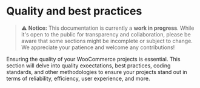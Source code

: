 # Quality and best practices

> ⚠️ **Notice:** This documentation is currently a **work in progress**. While it's open to the public for transparency and collaboration, please be aware that some sections might be incomplete or subject to change. We appreciate your patience and welcome any contributions!

Ensuring the quality of your WooCommerce projects is essential. This section will delve into quality exoectations, best practices, coding standards, and other methodologies to ensure your projects stand out in terms of reliability, efficiency, user experience, and more. 
